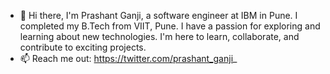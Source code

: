 - 👋 Hi there,
  I'm Prashant Ganji, a software engineer at IBM in Pune. I completed my B.Tech from VIIT, Pune. I have a passion for exploring and learning about new technologies. I'm here to learn, collaborate, and contribute to exciting projects. </br>
- 📫 Reach me out: https://twitter.com/prashant_ganji_
<!---
prashantganji12/prashantganji12 is a ✨ special ✨ repository because its `README.md` (this file) appears on your GitHub profile.
You can click the Preview link to take a look at your changes.
--->
